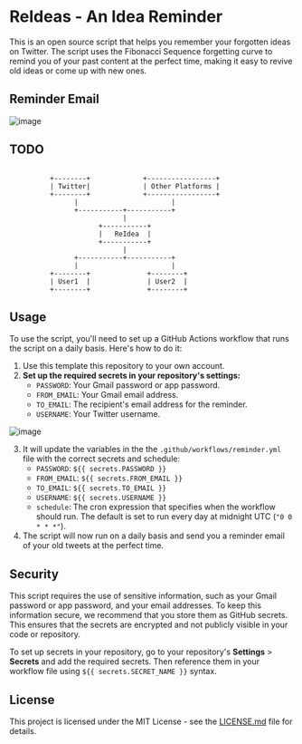 # ReIdeas - An Idea Reminder

This is an open source script that helps you remember your forgotten ideas on Twitter. The script uses the Fibonacci Sequence forgetting curve to remind you of your past content at the perfect time, making it easy to revive old ideas or come up with new ones.

## Reminder Email

![image](https://user-images.githubusercontent.com/25631641/227734357-fc03fec3-021b-4529-ab9f-483fa9a62638.png)

## TODO
```

          +--------+             +-----------------+
          | Twitter|             | Other Platforms |
          +--------+             +-----------------+
                |                       |
                +-----------+-----------+
                            |
                      +-----------+
                      |   ReIdea  |
                      +-----------+
                            |
                +-----------+-----------+
                |                       |
          +--------+              +--------+
          | User1  |              | User2  |
          +--------+              +--------+
```
## Usage

To use the script, you'll need to set up a GitHub Actions workflow that runs the script on a daily basis. Here's how to do it:

1. Use this template this repository to your own account.
2. **Set up the required secrets in your repository's settings:**
   - `PASSWORD`: Your Gmail password or app password.
   - `FROM_EMAIL`: Your Gmail email address.
   - `TO_EMAIL`: The recipient's email address for the reminder.
   - `USERNAME`: Your Twitter username.

![image](https://user-images.githubusercontent.com/25631641/227734091-dc774ec3-1b8b-42f8-aa40-2739592b9823.png)

3. It will update the variables in the the `.github/workflows/reminder.yml` file with the correct secrets and schedule:
   - `PASSWORD`: `${{ secrets.PASSWORD }}`
   - `FROM_EMAIL`: `${{ secrets.FROM_EMAIL }}`
   - `TO_EMAIL`: `${{ secrets.TO_EMAIL }}`
   - `USERNAME`: `${{ secrets.USERNAME }}`
   - `schedule`: The cron expression that specifies when the workflow should run. The default is set to run every day at midnight UTC (`"0 0 * * *"`).
4. The script will now run on a daily basis and send you a reminder email of your old tweets at the perfect time.

## Security

This script requires the use of sensitive information, such as your Gmail password or app password, and your email addresses. To keep this information secure, we recommend that you store them as GitHub secrets. This ensures that the secrets are encrypted and not publicly visible in your code or repository.

To set up secrets in your repository, go to your repository's **Settings** > **Secrets** and add the required secrets. Then reference them in your workflow file using `${{ secrets.SECRET_NAME }}` syntax.


## License

This project is licensed under the MIT License - see the [LICENSE.md](LICENSE.md) file for details.
